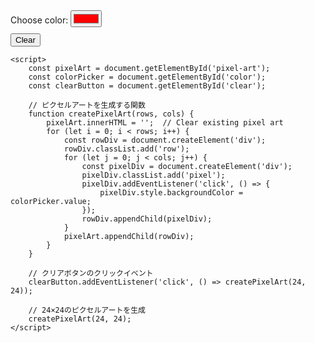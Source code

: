 <!DOCTYPE html>
<html lang="ja">
<head>
    <meta charset="UTF-8">
    <meta name="viewport" content="width=device-width, initial-scale=1.0">
    <style>
        .pixel {
            width: 10px; /* 半分のサイズに変更 */
            height: 10px; /* 半分のサイズに変更 */
            float: left;
            border: 1px solid #ddd;
        }
        .row {
            clear: both;
        }
        #color-picker {
            margin-bottom: 10px;
        }
        #buttons {
            margin-top: 10px;
        }
    </style>
    <title>Pixel Art</title>
</head>
<body>
    <div id="color-picker">
        <label for="colors">Choose color:</label>
        <input type="color" id="color" value="#ff0000">
    </div>
    <div id="buttons">
        <button id="clear">Clear</button>
    </div>
    <div id="pixel-art"></div>

    <script>
        const pixelArt = document.getElementById('pixel-art');
        const colorPicker = document.getElementById('color');
        const clearButton = document.getElementById('clear');

        // ピクセルアートを生成する関数
        function createPixelArt(rows, cols) {
            pixelArt.innerHTML = '';  // Clear existing pixel art
            for (let i = 0; i < rows; i++) {
                const rowDiv = document.createElement('div');
                rowDiv.classList.add('row');
                for (let j = 0; j < cols; j++) {
                    const pixelDiv = document.createElement('div');
                    pixelDiv.classList.add('pixel');
                    pixelDiv.addEventListener('click', () => {
                        pixelDiv.style.backgroundColor = colorPicker.value;
                    });
                    rowDiv.appendChild(pixelDiv);
                }
                pixelArt.appendChild(rowDiv);
            }
        }

        // クリアボタンのクリックイベント
        clearButton.addEventListener('click', () => createPixelArt(24, 24));

        // 24×24のピクセルアートを生成
        createPixelArt(24, 24);
    </script>
</body>
</html>
